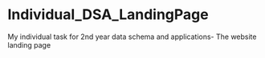 # Individual_DSA_LandingPage
My individual task for 2nd year data schema and applications- The website landing page
